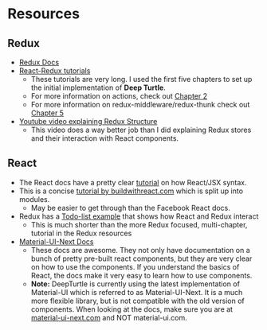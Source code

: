 # Resources

## Redux

- [Redux Docs](https://redux.js.org/docs/introduction/)
- [React-Redux tutorials](https://medium.com/coding-artist/practical-redux-chapter-1-core-concepts-f5a53f74505c)
    + These tutorials are very long. I used the first five chapters to set up the initial implementation of **Deep Turtle**.
    + For more information on actions, check out [Chapter 2](https://medium.com/coding-artist/redux-from-scratch-chapter-2-practicing-the-basics-a3f336e69739)
    + For more information on redux-middleware/redux-thunk check out [Chapter 5](https://medium.com/coding-artist/redux-from-scratch-chapter-5-implementing-middleware-533e201fc745)
- [Youtube video explaining Redux Structure](https://www.youtube.com/watch?v=1w-oQ-i1XB8)
    + This video does a way better job than I did explaining Redux stores and their interaction with React components.

## React

- The React docs have a pretty clear [tutorial](https://reactjs.org/tutorial/tutorial.html) on how React/JSX syntax.
- This is a concise [tutorial by buildwithreact.com](http://buildwithreact.com/tutorial) which is split up into modules.
    + May be easier to get through than the Facebook React docs.
- Redux has a [Todo-list example](https://redux.js.org/docs/basics/ExampleTodoList.html) that shows how React and Redux interact
    + This is much shorter than the more Redux focused, multi-chapter, tutorial in the Redux resources
- [Material-UI-Next Docs](https://material-ui-next.com/)
    + These docs are awesome.  They not only have documentation on a bunch of pretty pre-built react components, but they are very clear on how to use the components.  If you understand the basics of React, the docs make it very easy to learn how to use components.
    + **Note:** DeepTurtle is currently using the latest implementation of Material-UI which is referred to as Material-UI-Next.  It is a much more flexible library, but is not compatible with the old version of components.  When looking at the docs, make sure you are at [material-ui-next.com](https://material-ui-next.com/) and NOT material-ui.com.


